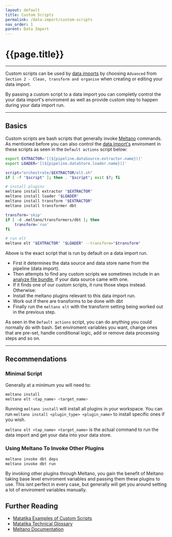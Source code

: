 ```yaml
---
layout: default
title: Custom Scripts
permalink: /data-import/custom-scripts
nav_order: 1
parent: Data Import
---
```


# {{page.title}}

---

Custom scripts can be used by [data imports]({{site.baseurl}}/glossary#data-import) by choosing `Advanced` from `Section 2 - Clean, transform and organise` when creating or editing your data import.

By passing a custom script to a data import you can completly control the your data import's enviroment as well as provide custom step to happen during your data import run.

---

## Basics

Custom scripts are bash scripts that generally invoke [Meltano](https://meltano.com/docs/plugin-management.html) commands. As mentioned before you can also control the [data import's]({{site.baseurl}}/glossary#data-import) enviroment in these scripts as seen in the `Default actions` script below:
```bash
export EXTRACTOR='[(${pipeline.dataSource.extractor.name})]'
export LOADER='[(${pipeline.dataStore.loader.name})]'

script="orchestrate/$EXTRACTOR/elt.sh"
if [ -f "$script" ]; then . "$script"; exit $?; fi

# install plugins
meltano install extractor "$EXTRACTOR"
meltano install loader "$LOADER"
meltano install transform "$EXTRACTOR"
meltano install transformer dbt

transform='skip'
if [ -d .meltano/transformers/dbt ]; then
    transform='run'
fi

# run elt
meltano elt "$EXTRACTOR" "$LOADER" --transform="$transform"
```

Above is the exact script that is run by default on a data import run. 

- First it determines the data source and data store name from the pipeline (data import).
- Then attempts to find any custom scripts we sometimes include in an [analyze file bundle](https://github.com/Matatika/matatika-examples/tree/master/matatika_technical_glossary#analyze-file-bundle), if your data source came with one.
- If it finds one of our custom scripts, it runs those steps instead. Otherwise:
- Install the meltano plugins relevant to this data import run.
- Work out if there are transforms to be done with dbt
- Finally run the `meltano elt` with the transform setting being worked out in the previous step.

As seen in the `Default actions` script, you can do anything you could normally do with bash. Set enviroment variables you want, change ones that are pre-set, handle conditional logic, add or remove data processing steps and so on.

---

## Recommendations

### Minimal Script

Generally at a minimum you will need to:

```bash
meltano install
meltano elt <tap_name> <target_name>
```

Running `meltano install` will install all plugins in your workspace. You can run `meltano install <plugin_type> <plugin_name>` to install specific ones if you wish.

`meltano elt <tap_name> <target_name>` is the actual command to run the data import and get your data into your data store.

### Using Meltano To Invoke Other Plugins

```bash
meltano invoke dbt deps
meltano invoke dbt run
```

By invoking other plugins through Meltano, you gain the benefit of Meltano taking base level enviroment variables and passing them these plugins to use. This isnt perfect in every case, but generally will get you around setting a lot of enviroment variables manually.

## Further Reading

- [Matatika Examples of Custom Scripts](https://github.com/Matatika/matatika-examples/tree/master/example_data_import_scripts)
- [Matatika Technical Glossary](https://github.com/Matatika/matatika-examples/tree/master/matatika_technical_glossary#custom-data-source)
- [Meltano Documentation](https://meltano.com/docs/plugin-management.html)
